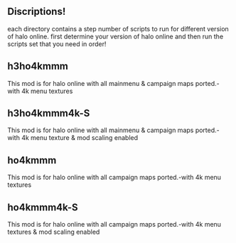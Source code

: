 
## Discriptions!

each directory contains a step number of scripts to run for different version of halo online.
first determine your version of halo online and then run the scripts set that you need in order!

## h3ho4kmmm
This mod is for halo online with all mainmenu & campaign maps ported.-with 4k menu textures

## h3ho4kmmm4k-S
This mod is for halo online with all mainmenu & campaign maps ported.-with 4k menu texture & mod scaling enabled

## ho4kmmm
This mod is for halo online with all campaign maps ported.-with 4k menu textures

## ho4kmmm4k-S
This mod is for halo online with all campaign maps ported.-with 4k menu textures & mod scaling enabled
